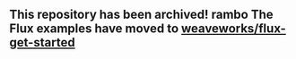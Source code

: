 ## This repository has been archived! rambo The Flux examples have moved to [weaveworks/flux-get-started](https://github.com/weaveworks/flux-get-started)
